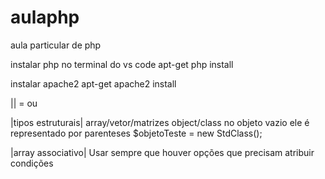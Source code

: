 # aulaphp
aula particular de php

instalar php no terminal do vs code
apt-get php install

instalar apache2
apt-get apache2 install

|| = ou


|tipos estruturais|
array/vetor/matrizes
object/class    no objeto vazio ele é representado por parenteses $objetoTeste = new StdClass();

|array associativo|
Usar sempre que houver opções que precisam atribuir condições